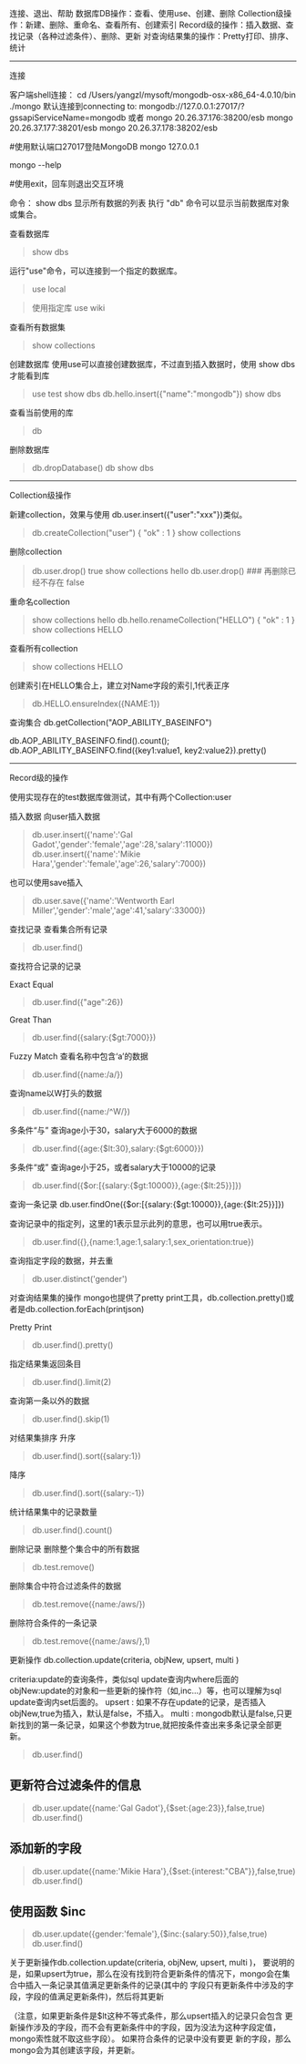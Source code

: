 连接、退出、帮助
数据库DB操作：查看、使用use、创建、删除
Collection级操作：新建、删除、重命名、查看所有、创建索引
Record级的操作：插入数据、查找记录（各种过滤条件）、删除、更新
对查询结果集的操作：Pretty打印、排序、统计


---------------------------------------------------------------------------------------------------------------------


连接

客户端shell连接：
cd /Users/yangzl/mysoft/mongodb-osx-x86_64-4.0.10/bin
./mongo
默认连接到connecting to: mongodb://127.0.0.1:27017/?gssapiServiceName=mongodb
或者
mongo 20.26.37.176:38200/esb
mongo 20.26.37.177:38201/esb
mongo 20.26.37.178:38202/esb

#使用默认端口27017登陆MongoDB
mongo 127.0.0.1

mongo --help

#使用exit，回车则退出交互环境


命令：
show dbs 显示所有数据的列表
执行 "db" 命令可以显示当前数据库对象或集合。

查看数据库
> show dbs

运行"use"命令，可以连接到一个指定的数据库。
> use local

>使用指定库
> use wiki

查看所有数据集
> show collections

创建数据库
使用use可以直接创建数据库，不过直到插入数据时，使用 show dbs才能看到库
> use test
> show dbs
> db.hello.insert({"name":"mongodb"})
> show dbs


查看当前使用的库
> db

删除数据库
> db.dropDatabase()
> db
> show dbs

---------------------------------------------------------------------------------------------------------------------
Collection级操作

新建collection，效果与使用 db.user.insert({"user":"xxx"})类似。
> db.createCollection("user")
{ "ok" : 1 }
> show collections
>

删除collection
> db.user.drop()
true
> show collections
hello
> db.user.drop() ### 再删除已经不存在
false

重命名collection
> show collections
hello
> db.hello.renameCollection("HELLO")
{ "ok" : 1 }
> show collections
HELLO

查看所有collection
> show collections
HELLO

创建索引在HELLO集合上，建立对Name字段的索引,1代表正序
> db.HELLO.ensureIndex({NAME:1})


查询集合
db.getCollection("AOP_ABILITY_BASEINFO")

db.AOP_ABILITY_BASEINFO.find().count();
db.AOP_ABILITY_BASEINFO.find({key1:value1, key2:value2}).pretty()

---------------------------------------------------------------------------------------------------------------------

Record级的操作

使用实现存在的test数据库做测试，其中有两个Collection:user

插入数据
向user插入数据
> db.user.insert({'name':'Gal Gadot','gender':'female','age':28,'salary':11000})  
> db.user.insert({'name':'Mikie Hara','gender':'female','age':26,'salary':7000})

也可以使用save插入
> db.user.save({'name':'Wentworth Earl Miller','gender':'male','age':41,'salary':33000})


查找记录
查看集合所有记录
> db.user.find()

查找符合记录的记录

Exact Equal
> db.user.find({"age":26})

Great Than
> db.user.find({salary:{$gt:7000}})


Fuzzy Match
查看名称中包含‘a’的数据
> db.user.find({name:/a/})

查询name以W打头的数据
> db.user.find({name:/^W/})


多条件“与”
查询age小于30，salary大于6000的数据
> db.user.find({age:{$lt:30},salary:{$gt:6000}})


多条件“或”
查询age小于25，或者salary大于10000的记录
> db.user.find({$or:[{salary:{$gt:10000}},{age:{$lt:25}}]})


查询一条记录
db.user.findOne({$or:[{salary:{$gt:10000}},{age:{$lt:25}}]})


查询记录中的指定列，这里的1表示显示此列的意思，也可以用true表示。
> db.user.find({},{name:1,age:1,salary:1,sex_orientation:true})


查询指定字段的数据，并去重
> db.user.distinct('gender')




对查询结果集的操作
mongo也提供了pretty print工具，db.collection.pretty()或者是db.collection.forEach(printjson)


Pretty Print
> db.user.find().pretty()


指定结果集返回条目
> db.user.find().limit(2)


查询第一条以外的数据
> db.user.find().skip(1)

对结果集排序
升序
> db.user.find().sort({salary:1})

降序
> db.user.find().sort({salary:-1})


统计结果集中的记录数量
> db.user.find().count()



删除记录
删除整个集合中的所有数据
> db.test.remove()

删除集合中符合过滤条件的数据
> db.test.remove({name:/aws/})

删除符合条件的一条记录
> db.test.remove({name:/aws/},1)


更新操作
db.collection.update(criteria, objNew, upsert, multi )

criteria:update的查询条件，类似sql update查询内where后面的
objNew:update的对象和一些更新的操作符（如$,$inc…）等，也可以理解为sql update查询内set后面的。
upsert : 如果不存在update的记录，是否插入objNew,true为插入，默认是false，不插入。
multi : mongodb默认是false,只更新找到的第一条记录，如果这个参数为true,就把按条件查出来多条记录全部更新。

> db.user.find() 


## 更新符合过滤条件的信息
> db.user.update({name:'Gal Gadot'},{$set:{age:23}},false,true) 
> db.user.find() 


## 添加新的字段
> db.user.update({name:'Mikie Hara'},{$set:{interest:"CBA"}},false,true) 
> db.user.find() 


## 使用函数 $inc
> db.user.update({gender:'female'},{$inc:{salary:50}},false,true) 
> db.user.find() 



关于更新操作db.collection.update(criteria, objNew, upsert, multi )，
要说明的是，如果upsert为true，那么在没有找到符合更新条件的情况下，mongo会在集合中插入一条记录其值满足更新条件的记录(其中的 字段只有更新条件中涉及的字段，字段的值满足更新条件)，然后将其更新

（注意，如果更新条件是$lt这种不等式条件，那么upsert插入的记录只会包含 更新操作涉及的字段，而不会有更新条件中的字段，因为没法为这种字段定值，mongo索性就不取这些字段）。
如果符合条件的记录中没有要更 新的字段，那么mongo会为其创建该字段，并更新。


